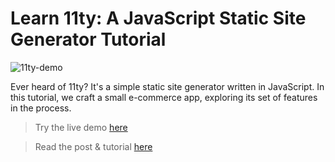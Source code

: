 # Learn 11ty: A JavaScript Static Site Generator Tutorial

![11ty-demo](https://snipcart.com/media/203900/11ty-demo-1.jpg)

Ever heard of 11ty? It's a simple static site generator written in JavaScript. In this tutorial, we craft a small e-commerce app, exploring its set of features in the process.

> Try the live demo [here](https://snipcart-11ty-demo.netlify.com/)

> Read the post & tutorial [here](https://snipcart.com/blog/11ty-javascript-static-site-generator-tutorial)
